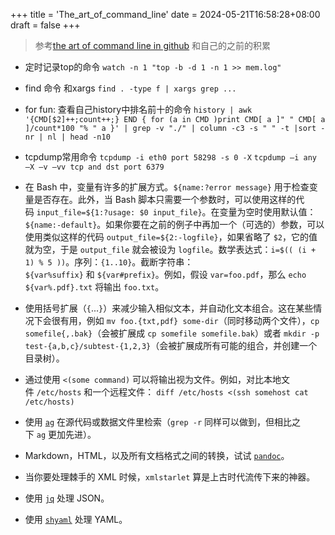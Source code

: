 +++
title = 'The_art_of_command_line'
date = 2024-05-21T16:58:28+08:00
draft = false
+++

> 参考[the art of command line in github](https://github.com/jlevy/the-art-of-command-line/blob/master/README-zh.md)
> 和自己的之前的积累

- 定时记录top的命令
`watch -n 1 "top -b -d 1 -n 1 >> mem.log"`

- find 命令  和xargs
`find . -type f | xargs grep ...`

- for fun: 查看自己history中排名前十的命令
`history | awk '{CMD[$2]++;count++;} END { for (a in CMD )print CMD[ a ]" " CMD[ a ]/count*100 "% " a }' | grep -v "./" | column -c3 -s " " -t |sort -nr | nl | head -n10`

- tcpdump常用命令
`tcpdump -i eth0 port 58298 -s 0 -X`
`tcpdump –i any –X –v –vv tcp and dst port 6379`


-   在 Bash 中，变量有许多的扩展方式。`${name:?error message}` 用于检查变量是否存在。此外，当 Bash 脚本只需要一个参数时，可以使用这样的代码 `input_file=${1:?usage: $0 input_file}`。在变量为空时使用默认值：`${name:-default}`。如果你要在之前的例子中再加一个（可选的）参数，可以使用类似这样的代码 `output_file=${2:-logfile}`，如果省略了 `$2`，它的值就为空，于是 `output_file` 就会被设为 `logfile`。数学表达式：`i=$(( (i + 1) % 5 ))`。序列：`{1..10}`。截断字符串：`${var%suffix}` 和 `${var#prefix}`。例如，假设 `var=foo.pdf`，那么 `echo ${var%.pdf}.txt` 将输出 `foo.txt`。

- 使用括号扩展（`{`...`}`）来减少输入相似文本，并自动化文本组合。这在某些情况下会很有用，例如 `mv foo.{txt,pdf} some-dir`（同时移动两个文件），`cp somefile{,.bak}`（会被扩展成 `cp somefile somefile.bak`）或者 `mkdir -p test-{a,b,c}/subtest-{1,2,3}`（会被扩展成所有可能的组合，并创建一个目录树）。

-   通过使用 `<(some command)` 可以将输出视为文件。例如，对比本地文件 `/etc/hosts` 和一个远程文件：
      `diff /etc/hosts <(ssh somehost cat /etc/hosts)`

-   使用 [`ag`](https://github.com/ggreer/the_silver_searcher) 在源代码或数据文件里检索（`grep -r` 同样可以做到，但相比之下 `ag` 更加先进）。

-   Markdown，HTML，以及所有文档格式之间的转换，试试 [`pandoc`](http://pandoc.org/)。

-   当你要处理棘手的 XML 时候，`xmlstarlet` 算是上古时代流传下来的神器。
    
-   使用 [`jq`](http://stedolan.github.io/jq/) 处理 JSON。
    
-   使用 [`shyaml`](https://github.com/0k/shyaml) 处理 YAML。


